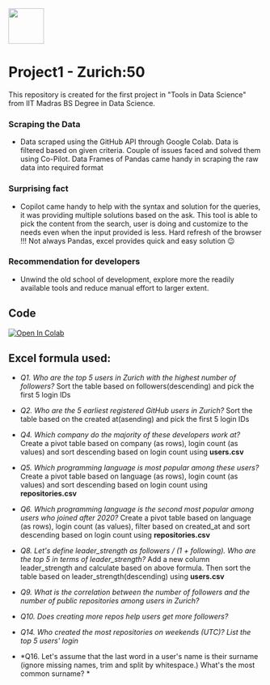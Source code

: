 <div style="display: flex; justify-content: space-between; align-items: right;">
  <img src="https://www.logolynx.com/images/logolynx/e3/e36f03e3d1074300899cde147a86eef7.png" style="width: 70px;">
</div>

# Project1 - Zurich:50   
  This repository is created for the first project in "Tools in Data Science" from IIT Madras BS Degree in Data Science. 

### Scraping the Data
  * Data scraped using the GitHub API through Google Colab. Data is filtered based on given criteria. Couple of issues faced and solved them using Co-Pilot. Data Frames of Pandas came handy in scraping the raw data into required format
    
### Surprising fact
  * Copilot came handy to help with the syntax and solution for the queries, it was providing multiple solutions based on the ask. This tool is able to pick the content from the search, user is doing and customize to the needs even when the input provided is less. Hard refresh of the browser !!! Not always Pandas, excel provides quick and easy solution 😉

### Recommendation for developers
  *  Unwind the old school of development, explore more the readily available tools and reduce manual effort to larger extent.

## Code
  [![Open In Colab](https://colab.research.google.com/assets/colab-badge.svg)](https://colab.research.google.com/drive/your_username/your_repository/blob/main/your_notebook.ipynb)

## Excel formula used:
  * *Q1. Who are the top 5 users in Zurich with the highest number of followers?*
      Sort the table based on followers(descending) and pick the first 5 login IDs
  * *Q2. Who are the 5 earliest registered GitHub users in Zurich?*
      Sort the table based on the created at(asending) and pick the first 5 login IDs
  * *Q4. Which company do the majority of these developers work at?*
      Create a pivot table based on company (as rows), login count (as values) and sort descending based on login count using **users.csv**
  * *Q5. Which programming language is most popular among these users?*
      Create a pivot table based on language (as rows), login count (as values) and sort descending based on login count using **repositories.csv**
  * *Q6. Which programming language is the second most popular among users who joined after 2020?*
      Create a pivot table based on language (as rows), login count (as values), filter based on created_at and sort descending based on login count using **repositories.csv**
  * *Q8. Let's define leader_strength as followers / (1 + following). Who are the top 5 in terms of leader_strength?*
      Add a new column leader_strength and calculate based on above formula. Then sort the table based on leader_strength(descending) using **users.csv**
  * *Q9. What is the correlation between the number of followers and the number of public repositories among users in Zurich?*
    
  * *Q10. Does creating more repos help users get more followers?*
    
  * *Q14. Who created the most repositories on weekends (UTC)? List the top 5 users' login*
    
  * *Q16. Let's assume that the last word in a user's name is their surname (ignore missing names, trim and split by whitespace.) What's the most common surname? *
      

